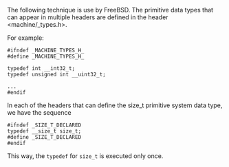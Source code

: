 The following technique is use by FreeBSD. The primitive data types that can
appear in multiple headers are defined in the header <machine/_types.h>.

For example:

```
#ifndef _MACHINE_TYPES_H_
#define _MACHINE_TYPES_H_

typedef int __int32_t;
typedef unsigned int __uint32_t;

...
#endif
```

In each of the headers that can define the size_t primitive system data type,
we have the sequence

```
#ifndef _SIZE_T_DECLARED
typedef __size_t size_t;
#define _SIZE_T_DECLARED
#endif
```
This way, the `typedef` for `size_t` is executed only once.

